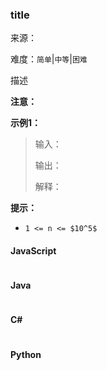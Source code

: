 ### title

来源：<link>

难度：`简单`|`中等`|`困难`

描述

**注意：**

**示例1：**

> 输入：
>
> 输出：
>
> 解释：

**提示：**

- `1 <= n <= $10^5$`

<!-- tabs:start -->

#### **JavaScript**

```javascript

```

#### **Java**

```java

```

#### **C#**

```cs

```

#### **Python**

```python

```

<!-- tabs:end -->
